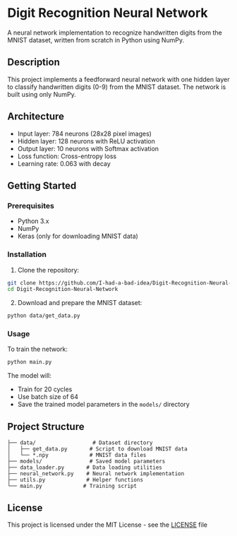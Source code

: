 # Digit Recognition Neural Network

A neural network implementation to recognize handwritten digits from the MNIST dataset, written from scratch in Python using NumPy.

## Description

This project implements a feedforward neural network with one hidden layer to classify handwritten digits (0-9) from the MNIST dataset. The network is built using only NumPy.

## Architecture

- Input layer: 784 neurons (28x28 pixel images)
- Hidden layer: 128 neurons with ReLU activation
- Output layer: 10 neurons with Softmax activation
- Loss function: Cross-entropy loss
- Learning rate: 0.063 with decay

## Getting Started

### Prerequisites

- Python 3.x
- NumPy
- Keras (only for downloading MNIST data)

### Installation

1. Clone the repository:
```sh
git clone https://github.com/I-had-a-bad-idea/Digit-Recognition-Neural-Network.git
cd Digit-Recognition-Neural-Network
```

2. Download and prepare the MNIST dataset:
```sh
python data/get_data.py
```

### Usage

To train the network:
```sh
python main.py
```

The model will:
- Train for 20 cycles
- Use batch size of 64
- Save the trained model parameters in the `models/` directory

## Project Structure

```
├── data/                  # Dataset directory
│   ├── get_data.py       # Script to download MNIST data
│   └── *.npy             # MNIST data files
├── models/               # Saved model parameters
├── data_loader.py       # Data loading utilities
├── neural_network.py    # Neural network implementation
├── utils.py             # Helper functions
└── main.py             # Training script
```

## License

This project is licensed under the MIT License - see the [LICENSE](LICENSE) file
